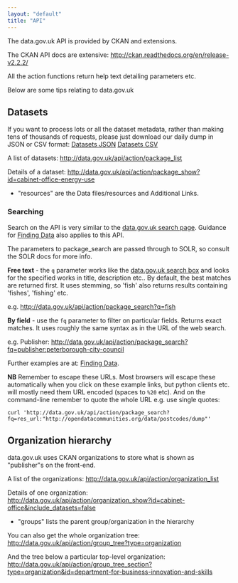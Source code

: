 ```yaml
---
layout: "default"
title: "API"
---
```


The data.gov.uk API is provided by CKAN and extensions.

The CKAN API docs are extensive: <http://ckan.readthedocs.org/en/release-v2.2.2/>

All the action functions return help text detailing parameters etc.

Below are some tips relating to data.gov.uk

## Datasets

If you want to process lots or all the dataset metadata, rather than making tens of thousands of requests, please just download our daily dump in JSON or CSV format: [Datasets JSON](http://data.gov.uk/dataset/data_gov_uk-datasets/resource/ddf2aaf3-1f95-4d97-b8c6-bdbae2e9e7b4) [Datasets CSV](http://data.gov.uk/dataset/data_gov_uk-datasets/resource/e6ce8f79-f026-4b30-b050-b3245663e438)

A list of datasets: <http://data.gov.uk/api/action/package_list>

Details of a dataset: <http://data.gov.uk/api/action/package_show?id=cabinet-office-energy-use>

 * "resources" are the Data files/resources and Additional Links.

### Searching

Search on the API is very similar to the [data.gov.uk search page](https://data.gov.uk/data/search). Guidance for [Finding Data](finding_data.html) also applies to this API.

The parameters to package_search are passed through to SOLR, so consult the SOLR docs for more info.

**Free text** - the `q` parameter works like the [data.gov.uk search box](http://data.gov.uk/data/search) and looks for the specified works in title, description etc.. By default, the best matches are returned first. It uses stemming, so 'fish' also returns results containing 'fishes', 'fishing' etc.

e.g. <http://data.gov.uk/api/action/package_search?q=fish>

**By field** - use the `fq` parameter to filter on particular fields. Returns exact matches. It uses roughly the same syntax as in the URL of the web search.

e.g. Publisher: <http://data.gov.uk/api/action/package_search?fq=publisher:peterborough-city-council>

Further examples are at: [Finding Data](finding_data.html#keyword-search-tips).

**NB** Remember to escape these URLs. Most browsers will escape these automatically when you click on these example links, but python clients etc. will mostly need them URL encoded (spaces to `%20` etc). And on the command-line remember to quote the whole URL e.g. use single quotes:

    curl 'http://data.gov.uk/api/action/package_search?fq=res_url:"http://opendatacommunities.org/data/postcodes/dump"'


## Organization hierarchy

data.gov.uk uses CKAN organizations to store what is shown as "publisher"s on the front-end.

A list of the organizations: <http://data.gov.uk/api/action/organization_list>

Details of one organization: <http://data.gov.uk/api/action/organization_show?id=cabinet-office&include_datasets=false>

 * "groups" lists the parent group/organization in the hierarchy

You can also get the whole organization tree: <http://data.gov.uk/api/action/group_tree?type=organization>

And the tree below a particular top-level organization: <http://data.gov.uk/api/action/group_tree_section?type=organization&id=department-for-business-innovation-and-skills>
